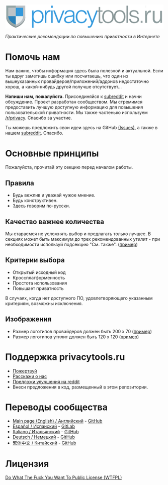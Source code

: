 [![privacytools](https://github.com/c0rdis/privacytools.ru/blob/master/img/layout/logo.png)](https://www.privacytools.ru/)

_Практические рекомендации по повышению приватности в Интернете_

# Помочь нам

Нам важно, чтобы информация здесь была полезной и актуальной. Если ты вдруг заметишь ошибку или посчитаешь, что один из вышеуказанных провайдеров/приложений/аддонов недостаточно хорош, а какой-нибудь другой получше отсутствует...


**Напиши нам, пожалуйста.** Присоединяйся к [subreddit](https://www.reddit.com/r/privacytoolsIO/) и начни обсуждение. Проект разработан сообществом. Мы стремимся предоставить лучшую доступную информацию для повышения пользовательской приватности. Мы также частенько используем [/r/privacy](https://www.reddit.com/r/privacy). Спасибо за участие.

Ты можешь предложить свои идеи здесь на GitHub [(Issues)](https://github.com/c0rdis/privacytools.ru/issues), а также в нашем [subreddit](https://www.reddit.com/r/privacytoolsIO/). Спасибо.


# Основные принципы
Пожалуйста, прочитай эту секцию перед началом работы.

## Правила

- Будь вежлив и уважай чужое мнение.
- Будь конструктивен.
- Здесь говорим по-русски.

## Качество важнее количества

Мы стараемся не усложнять выбор и предлагать только лучшее. В секциях может быть максимум до трех
рекомендованных утилит - при необходимости используй подсекцию "См. также".  ([пример](https://privacytools.ru/#im))

## Критерии выбора

- Открытый исходный код
- Кроссплатформенность
- Простота использования
- Повышает приватность

В случаях, когда нет доступного ПО, удовлетворяющего указанным критериям, возможны исключения.

## Изображения

- Размер логотипов провайдеров должен быть 200 x 70 ([пример](https://github.com/c0rdis/privacytools.ru/blob/master/img/provider/AirVPN.gif))
- Размер логотипов утилит должен быть 120 x 120 ([пример](https://github.com/c0rdis/privacytools.ru/blob/master/img/tools/ChatSecure.png))

# Поддержка privacytools.ru

- [Пожертвуй](https://privacytools.ru/donate.html)
- [Расскажи о нас](https://privacytools.ru/#participate)
- [Предложи улучшения на reddit](https://www.reddit.com/r/privacytoolsIO/)
- Внеси предложения в код, размещенный в этом репозитории.

# Переводы сообщества
- [Main page (English) / Английский](https://privacytools.io) - [GitHub](https://github.com/privacytoolsIO/privacytools.io)
- [Español / Испанский](https://victorhck.gitlab.ru/privacytools-es/) - [GitLab](https://gitlab.com/victorhck/privacytools-es)
- [Italiano / Итальянский](https://strappazzon.github.io/privacytools-it/) - [GitHub](https://github.com/Strappazzon/privacytools-it)
- [Deutsch / Немецкий](https://privacytools.it-sec.rocks/) - [GitHub](https://github.com/Anon215/privacytools.it-sec.rocks)
- [繁体中文 / Китайский](https://github.com/twngo/privacytools-zh) - [GitHub](https://github.com/twngo/privacytools-zh)

# Лицензия
[Do What The Fuck You Want To Public License (WTFPL)](https://github.com/c0rdis/privacytools.ru/blob/master/LICENSE.txt)
